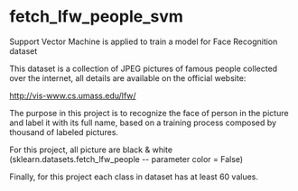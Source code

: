 # fetch_lfw_people_svm

Support Vector Machine is applied to train a model for Face Recognition dataset

This dataset is a collection of JPEG pictures of famous people collected over the internet, all details are available on the official website:

http://vis-www.cs.umass.edu/lfw/

The purpose in this project is to recognize the face of person in the picture and label it with its full name, based on a training process composed by thousand of labeled pictures.

For this project, all picture are black & white (sklearn.datasets.fetch_lfw_people -- parameter color = False)

Finally, for this project each class in dataset has at least 60 values.

